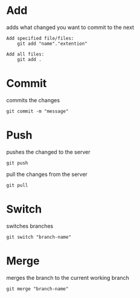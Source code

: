 # Add
adds what changed you want to commit to the next 

    Add specified file/files:
        git add "name"."extention"
    
    Add all files:
        git add .

# Commit
commits the changes

    git commit -m "message"

# Push
pushes the changed to the server

    git push

pull the changes from the server

    git pull

# Switch

switches branches

    git switch "branch-name"

# Merge

merges the branch to the current working branch

    git merge "branch-name"